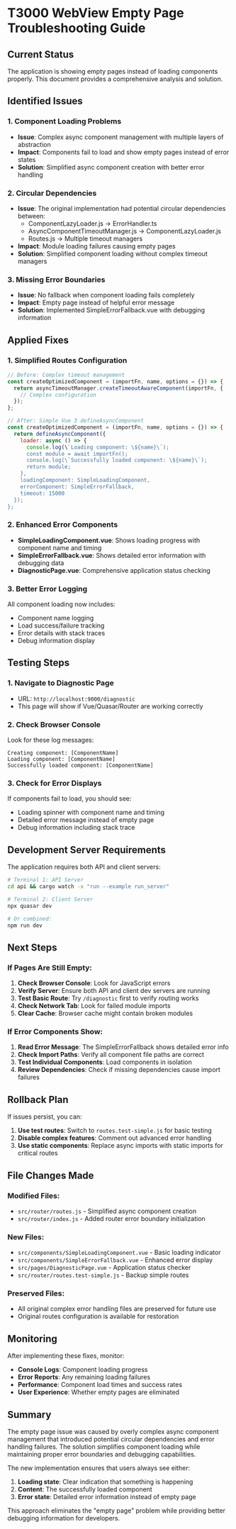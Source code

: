 # T3000 WebView Empty Page Troubleshooting Guide

## Current Status
The application is showing empty pages instead of loading components properly. This document provides a comprehensive analysis and solution.

## Identified Issues

### 1. Component Loading Problems
- **Issue**: Complex async component management with multiple layers of abstraction
- **Impact**: Components fail to load and show empty pages instead of error states
- **Solution**: Simplified async component creation with better error handling

### 2. Circular Dependencies
- **Issue**: The original implementation had potential circular dependencies between:
  - ComponentLazyLoader.js → ErrorHandler.ts
  - AsyncComponentTimeoutManager.js → ComponentLazyLoader.js
  - Routes.js → Multiple timeout managers
- **Impact**: Module loading failures causing empty pages
- **Solution**: Simplified component loading without complex timeout managers

### 3. Missing Error Boundaries
- **Issue**: No fallback when component loading fails completely
- **Impact**: Empty page instead of helpful error message
- **Solution**: Implemented SimpleErrorFallback.vue with debugging information

## Applied Fixes

### 1. Simplified Routes Configuration
```javascript
// Before: Complex timeout management
const createOptimizedComponent = (importFn, name, options = {}) => {
  return asyncTimeoutManager.createTimeoutAwareComponent(importFn, {
    // Complex configuration
  });
};

// After: Simple Vue 3 defineAsyncComponent
const createOptimizedComponent = (importFn, name, options = {}) => {
  return defineAsyncComponent({
    loader: async () => {
      console.log(\`Loading component: \${name}\`);
      const module = await importFn();
      console.log(\`Successfully loaded component: \${name}\`);
      return module;
    },
    loadingComponent: SimpleLoadingComponent,
    errorComponent: SimpleErrorFallback,
    timeout: 15000
  });
};
```

### 2. Enhanced Error Components
- **SimpleLoadingComponent.vue**: Shows loading progress with component name and timing
- **SimpleErrorFallback.vue**: Shows detailed error information with debugging data
- **DiagnosticPage.vue**: Comprehensive application status checking

### 3. Better Error Logging
All component loading now includes:
- Component name logging
- Load success/failure tracking
- Error details with stack traces
- Debug information display

## Testing Steps

### 1. Navigate to Diagnostic Page
- URL: `http://localhost:9000/diagnostic`
- This page will show if Vue/Quasar/Router are working correctly

### 2. Check Browser Console
Look for these log messages:
```
Creating component: [ComponentName]
Loading component: [ComponentName]
Successfully loaded component: [ComponentName]
```

### 3. Check for Error Displays
If components fail to load, you should see:
- Loading spinner with component name and timing
- Detailed error message instead of empty page
- Debug information including stack trace

## Development Server Requirements

The application requires both API and client servers:
```bash
# Terminal 1: API Server
cd api && cargo watch -x "run --example run_server"

# Terminal 2: Client Server
npx quasar dev

# Or combined:
npm run dev
```

## Next Steps

### If Pages Are Still Empty:
1. **Check Browser Console**: Look for JavaScript errors
2. **Verify Server**: Ensure both API and client dev servers are running
3. **Test Basic Route**: Try `/diagnostic` first to verify routing works
4. **Check Network Tab**: Look for failed module imports
5. **Clear Cache**: Browser cache might contain broken modules

### If Error Components Show:
1. **Read Error Message**: The SimpleErrorFallback shows detailed error info
2. **Check Import Paths**: Verify all component file paths are correct
3. **Test Individual Components**: Load components in isolation
4. **Review Dependencies**: Check if missing dependencies cause import failures

## Rollback Plan

If issues persist, you can:
1. **Use test routes**: Switch to `routes.test-simple.js` for basic testing
2. **Disable complex features**: Comment out advanced error handling
3. **Use static components**: Replace async imports with static imports for critical routes

## File Changes Made

### Modified Files:
- `src/router/routes.js` - Simplified async component creation
- `src/router/index.js` - Added router error boundary initialization

### New Files:
- `src/components/SimpleLoadingComponent.vue` - Basic loading indicator
- `src/components/SimpleErrorFallback.vue` - Enhanced error display
- `src/pages/DiagnosticPage.vue` - Application status checker
- `src/router/routes.test-simple.js` - Backup simple routes

### Preserved Files:
- All original complex error handling files are preserved for future use
- Original routes configuration is available for restoration

## Monitoring

After implementing these fixes, monitor:
- **Console Logs**: Component loading progress
- **Error Reports**: Any remaining loading failures
- **Performance**: Component load times and success rates
- **User Experience**: Whether empty pages are eliminated

## Summary

The empty page issue was caused by overly complex async component management that introduced potential circular dependencies and error handling failures. The solution simplifies component loading while maintaining proper error boundaries and debugging capabilities.

The new implementation ensures that users always see either:
1. **Loading state**: Clear indication that something is happening
2. **Content**: The successfully loaded component
3. **Error state**: Detailed error information instead of empty page

This approach eliminates the "empty page" problem while providing better debugging information for developers.
